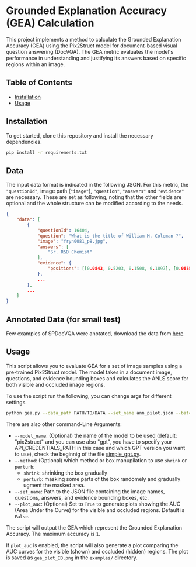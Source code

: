 # Grounded Explanation Accuracy (GEA) Calculation

This project implements a method to calculate the Grounded Explanation Accuracy (GEA) using the Pix2Struct model for document-based visual question answering (DocVQA). The GEA metric evaluates the model's performance in understanding and justifying its answers based on specific regions within an image.

## Table of Contents

- [Installation](#installation)
- [Usage](#usage)

## Installation

To get started, clone this repository and install the necessary dependencies.

```bash
pip install -r requirements.txt
```
## Data
The input data format is indicated in the following JSON. For this metric, the `"questionId"`, image path (`"image"`), `"question"`, `"answers"` and `"evidence"` are necessary. These are set as following, noting that the other fields are optional and the whole structure can be modified according to the needs.
```json
{
    "data": [
        {
            "questionId": 16404,
            "question": "What is the title of William M. Coleman ?",
            "image": "fryn0081_p8.jpg",
            "answers": [
                "Sr. R&D Chemist"
            ],
            "evidence": {
                "positions": [[0.0843, 0.5203, 0.1508, 0.1897], [0.0855, 0.4330, 0.1810, 0.2176]]
            },
            ...
        },
        ...
    ]
}
```
## Annotated Data (for small test)
Few examples of SPDocVQA were anotated, download the data from [here](https://drive.google.com/file/d/1DadDauqHt0N1a5rlTi6csSsnrZEP-DEe/view?usp=sharing)

## Usage

This script allows you to evaluate GEA for a set of image samples using a pre-trained Pix2Struct model. The model takes in a document image, questions, and evidence bounding boxes and calculates the ANLS score for both visible and occluded image regions.

To use the script run the following, you can change args for different settings.

```bash
python gea.py --data_path PATH/TO/DATA --set_name ann_pilot.json --batch_size 22 --method perturb --model_name pix2struct
```

There are also other command-Line Arguments:

- `--model_name`: (Optional) the name of the model to be used (default: "pix2struct" and you can use also "gpt", you have to specify your API_CREDENTIALS_PATH in this case and which GPT version you want to use), check the beginnig of the file [simple_gpt.py](simple_gpt.py).
- `--method`: (Optional) which method or box manupilation to use `shrink` or `perturb`:
  -  `shrink`: shrinking the box gradually
  - `perturb`: masking some parts of the box randomely and gradually ugment the masked area.
- `--set_name`: Path to the JSON file containing the image names, questions, answers, and evidence bounding boxes, etc. 
- `--plot_auc`: (Optional) Set to `True` to generate plots showing the AUC (Area Under the Curve) for the visible and occluded regions. Default is `False`.

The script will output the GEA which represent the Grounded Explanation Accuracy. The maximum accuracy is `1`. 

If `plot_auc` is enabled, the script will also generate a plot comparing the AUC curves for the visible (shown) and occluded (hidden) regions. The plot is saved as `gea_plot_ID.png` in the `examples/` directory.
